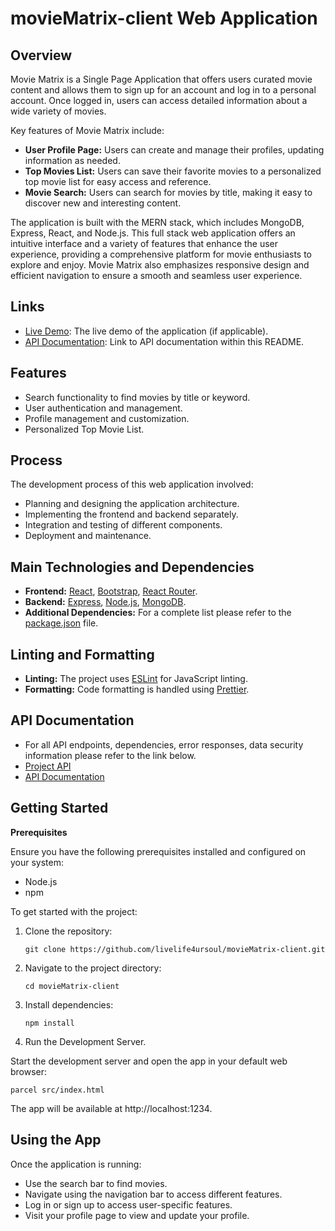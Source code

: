 # movieMatrix-client Web Application

## Overview

Movie Matrix is a Single Page Application that offers users curated movie content and allows them to sign up for an account and log in to a personal account. Once logged in, users can access detailed information about a wide variety of movies.

Key features of Movie Matrix include:

- **User Profile Page:** Users can create and manage their profiles, updating information as needed.
- **Top Movies List:** Users can save their favorite movies to a personalized top movie list for easy access and reference.
- **Movie Search:** Users can search for movies by title, making it easy to discover new and interesting content.

The application is built with the MERN stack, which includes MongoDB, Express, React, and Node.js. This full stack web application offers an intuitive interface and a variety of features that enhance the user experience, providing a comprehensive platform for movie enthusiasts to explore and enjoy. Movie Matrix also emphasizes responsive design and efficient navigation to ensure a smooth and seamless user experience.

## Links

- [Live Demo](https://example.com): The live demo of the application (if applicable).
- [API Documentation]([#README.md]): Link to API documentation within this README.

## Features

- Search functionality to find movies by title or keyword.
- User authentication and management.
- Profile management and customization.
- Personalized Top Movie List.

## Process

The development process of this web application involved:

- Planning and designing the application architecture.
- Implementing the frontend and backend separately.
- Integration and testing of different components.
- Deployment and maintenance.

## Main Technologies and Dependencies

- **Frontend:** [React](https://react.dev/), [Bootstrap](https://getbootstrap.com/), [React Router](https://reactrouter.com/).
- **Backend:** [Express](https://expressjs.com/), [Node.js](https://nodejs.org/), [MongoDB](https://www.mongodb.com/).
- **Additional Dependencies:** For a complete list please refer to the [package.json](./package.json) file.

## Linting and Formatting

- **Linting:** The project uses [ESLint](https://eslint.org/) for JavaScript linting.
- **Formatting:** Code formatting is handled using [Prettier](https://prettier.io/).

## API Documentation

- For all API endpoints, dependencies, error responses, data security information please refer to the link below.
- [Project API](https://github.com/livelife4ursoul/movie-matrix/tree/main)
- [API Documentation](https://movie-matrix-b7781b74e464.herokuapp.com/documentation.html)

## Getting Started

**Prerequisites**

Ensure you have the following prerequisites installed and configured on your system:

- Node.js
- npm

To get started with the project:

1. Clone the repository:

    ```shell
    git clone https://github.com/livelife4ursoul/movieMatrix-client.git
    ```

2. Navigate to the project directory:

    ```shell
    cd movieMatrix-client
    ```

3. Install dependencies:

    ```shell
    npm install
    ```

4. Run the Development Server.

  Start the development server and open the app in your default web browser:

   `parcel src/index.html`

   The app will be available at http://localhost:1234.


## Using the App

Once the application is running:

- Use the search bar to find movies.
- Navigate using the navigation bar to access different features.
- Log in or sign up to access user-specific features.
- Visit your profile page to view and update your profile.

